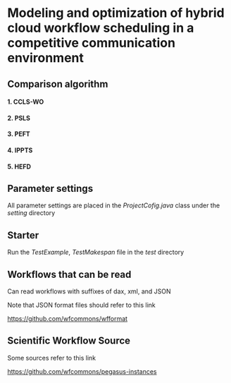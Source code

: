 # Modeling and optimization of hybrid cloud workflow scheduling in a competitive communication environment

## Comparison algorithm

#### 1. CCLS-WO  

#### 2. PSLS 

#### 3. PEFT

#### 4. IPPTS

#### 5. HEFD

## Parameter settings

All parameter settings are placed in the *ProjectCofig.java* class under the *setting* directory

## Starter

Run the *TestExample*, *TestMakespan* file in the *test* directory

## Workflows that can be read

Can read workflows with suffixes of dax, xml, and JSON

Note that JSON format files should refer to this link

https://github.com/wfcommons/wfformat

## Scientific Workflow Source

Some sources refer to this link

https://github.com/wfcommons/pegasus-instances